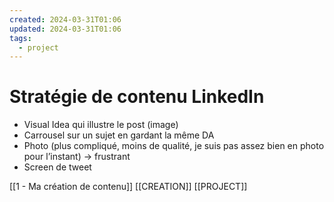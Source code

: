 ```yaml
---
created: 2024-03-31T01:06
updated: 2024-03-31T01:06
tags:
  - project
---
```

# Stratégie de contenu LinkedIn

- Visual Idea qui illustre le post (image)
- Carrousel sur un sujet en gardant la même DA
- Photo (plus compliqué, moins de qualité, je suis pas assez bien en photo pour l’instant) → frustrant
- Screen de tweet

[[1 - Ma création de contenu]]
[[CREATION]]
[[PROJECT]]